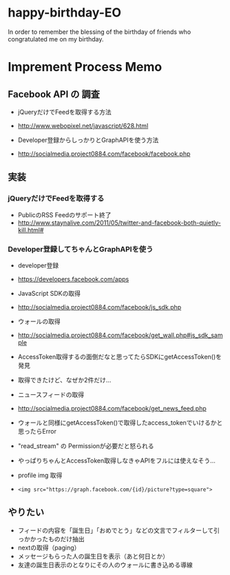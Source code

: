 happy-birthday-EO
=================

In order to remember the blessing of the birthday of friends who congratulated me on my birthday.

# Imprement Process Memo

## Facebook API の 調査

- jQueryだけでFeedを取得する方法
 - http://www.webopixel.net/javascript/628.html

- Developer登録からしっかりとGraphAPIを使う方法
 - http://socialmedia.project0884.com/facebook/facebook.php

## 実装

### jQueryだけでFeedを取得する

- PublicのRSS Feedのサポート終了
 - http://www.staynalive.com/2011/05/twitter-and-facebook-both-quietly-kill.html#

### Developer登録してちゃんとGraphAPIを使う

- developer登録
 - https://developers.facebook.com/apps

- JavaScript SDKの取得
 - http://socialmedia.project0884.com/facebook/js_sdk.php

- ウォールの取得
 - http://socialmedia.project0884.com/facebook/get_wall.php#js_sdk_sample
 - AccessToken取得するの面倒だなと思ってたらSDKにgetAccessToken()を発見
 - 取得できたけど、なぜか2件だけ...

- ニュースフィードの取得
 - http://socialmedia.project0884.com/facebook/get_news_feed.php
 - ウォールと同様にgetAccessToken()で取得したaccess_tokenでいけるかと思ったらError
 - "read_stream" の Permissionが必要だと怒られる
 - やっぱりちゃんとAccessToken取得しなきゃAPIをフルには使えなそう...

- profile img 取得
 - ```<img src="https://graph.facebook.com/{id}/picture?type=square">```

## やりたい

- フィードの内容を「誕生日」「おめでとう」などの文言でフィルターして引っかかったものだけ抽出
- nextの取得（paging）
- メッセージもらった人の誕生日を表示（あと何日とか）
- 友達の誕生日表示のとなりにその人のウォールに書き込める導線
